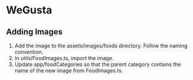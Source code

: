 # WeGusta

## Adding Images
1. Add the image to the assets/images/foods directory.  Follow the naming convention.
2. In utils/FoodImages.ts, import the image.
3. Update app/foodCategories so that the parent category contains the name of the new image from FoodImages.ts.